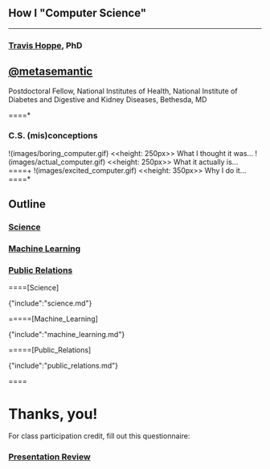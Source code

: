 ## How I "Computer Science"

----------
### [Travis Hoppe](http://thoppe.github.io/), PhD
[@metasemantic](https://twitter.com/metasemantic)
----------

Postdoctoral Fellow, National Institutes of Health, National Institute of Diabetes and Digestive and Kidney Diseases, Bethesda, MD  

====*
### C.S. (mis)conceptions
!(images/boring_computer.gif) <<height: 250px>> What I thought it was...
!(images/actual_computer.gif) <<height: 250px>> What it actually is...
====+
!(images/excited_computer.gif) <<height: 350px>> Why I do it...
====*

## Outline

### [Science](#Science)

### [Machine Learning](#Machine_Learning)

### [Public Relations](#Public_Relations)

====[Science]

{"include":"science.md"}

=====[Machine_Learning]

{"include":"machine_learning.md"}

=====[Public_Relations]

{"include":"public_relations.md"}

====

# Thanks, you!


For class participation credit, fill out this questionnaire:

### [Presentation Review](https://docs.google.com/forms/d/15a1vwYt8QsEmse3boSS8MSz9W3deHv61fM5uhzkLOo8/viewform?usp=send_form)